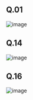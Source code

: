 ## Q.01
![image](https://github.com/user-attachments/assets/359b24e8-c400-437e-8ede-3e4a29461701)

## Q.14
![image](https://github.com/user-attachments/assets/b5c78667-3cee-439f-b464-4d6370d4b129)

## Q.16
![image](https://github.com/user-attachments/assets/37c9bd07-de49-4e89-a514-446189c83afa)
